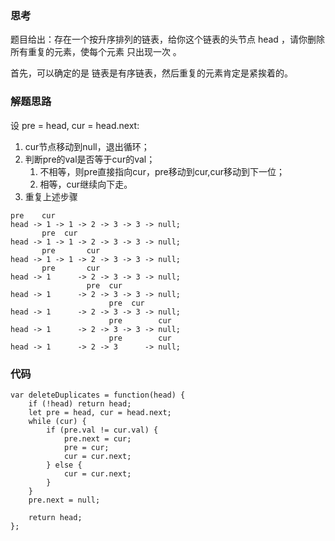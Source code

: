 ### 思考
题目给出：存在一个按升序排列的链表，给你这个链表的头节点 head ，请你删除所有重复的元素，使每个元素 只出现一次 。

首先，可以确定的是 链表是有序链表，然后重复的元素肯定是紧挨着的。

### 解题思路
设 pre = head, cur = head.next:
1. cur节点移动到null，退出循环；
2. 判断pre的val是否等于cur的val；
    1. 不相等，则pre直接指向cur，pre移动到cur,cur移动到下一位；
    2. 相等，cur继续向下走。
3. 重复上述步骤

```
pre    cur
head -> 1 -> 1 -> 2 -> 3 -> 3 -> null;
       pre  cur
head -> 1 -> 1 -> 2 -> 3 -> 3 -> null;
       pre       cur
head -> 1 -> 1 -> 2 -> 3 -> 3 -> null;
       pre       cur
head -> 1      -> 2 -> 3 -> 3 -> null;
                 pre  cur
head -> 1      -> 2 -> 3 -> 3 -> null;
                      pre  cur
head -> 1      -> 2 -> 3 -> 3 -> null;
                      pre        cur
head -> 1      -> 2 -> 3 -> 3 -> null;
                      pre        cur
head -> 1      -> 2 -> 3      -> null;
```

### 代码
```
var deleteDuplicates = function(head) {
    if (!head) return head;
    let pre = head, cur = head.next;
    while (cur) {
        if (pre.val != cur.val) {
            pre.next = cur;
            pre = cur;
            cur = cur.next;
        } else {
            cur = cur.next;
        }
    }
    pre.next = null;
    
    return head;
};
```